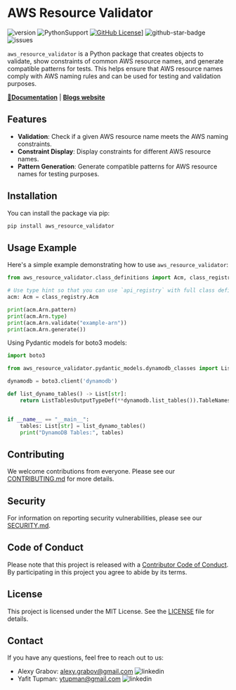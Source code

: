 
# AWS Resource Validator

![version](https://img.shields.io/github/v/release/CoreOxide/aws_resource_validator)
![PythonSupport](https://img.shields.io/static/v1?label=python&message=3.9-3.13&color=blue?style=flat-square&logo=python)
[![GitHub License](https://img.shields.io/github/license/CoreOxide/aws_resource_validator)](https://github.com/CoreOxide/aws_resource_validator/blob/main/LICENSE)]
![github-star-badge](https://img.shields.io/github/stars/CoreOxide/aws_resource_validator.svg?style=social)
![issues](https://img.shields.io/github/issues/CoreOxide/aws_resource_validator)

`aws_resource_validator` is a Python package that creates objects to validate, show constraints of common AWS resource names, and generate compatible patterns for tests. This helps ensure that AWS resource names comply with AWS naming rules and can be used for testing and validation purposes.

**[📜Documentation](https://coreoxide.github.io/aws_resource_validator/)** | **[Blogs website](https://alexy-grabov.medium.com/aws-resource-names-validation-and-generation-24ceb127e609)**

## Features

- **Validation**: Check if a given AWS resource name meets the AWS naming constraints.
- **Constraint Display**: Display constraints for different AWS resource names.
- **Pattern Generation**: Generate compatible patterns for AWS resource names for testing purposes.

## Installation

You can install the package via pip:

```sh
pip install aws_resource_validator
```

## Usage Example

Here's a simple example demonstrating how to use `aws_resource_validator`:

```python
from aws_resource_validator.class_definitions import Acm, class_registry

# Use type hint so that you can use `api_registry` with full class definitions
acm: Acm = class_registry.Acm

print(acm.Arn.pattern)
print(acm.Arn.type)
print(acm.Arn.validate("example-arn"))
print(acm.Arn.generate())
```

Using Pydantic models for boto3 models:

```python
import boto3

from aws_resource_validator.pydantic_models.dynamodb_classes import ListTablesOutputTypeDef

dynamodb = boto3.client('dynamodb')

def list_dynamo_tables() -> List[str]:
    return ListTablesOutputTypeDef(**dynamodb.list_tables()).TableNames


if __name__ == "__main__":
    tables: List[str] = list_dynamo_tables()
    print("DynamoDB Tables:", tables)
```


## Contributing

We welcome contributions from everyone. Please see our [CONTRIBUTING.md](CONTRIBUTING.md) for more details.

## Security

For information on reporting security vulnerabilities, please see our [SECURITY.md](SECURITY.md).

## Code of Conduct

Please note that this project is released with a [Contributor Code of Conduct](CODE_OF_CONDUCT.md). By participating in this project you agree to abide by its terms.

## License

This project is licensed under the MIT License. See the [LICENSE](LICENSE) file for details.

## Contact

If you have any questions, feel free to reach out to us:

- Alexy Grabov: [alexy.grabov@gmail.com](mailto:alexy.grabov@gmail.com) ![linkedin](https://img.shields.io/badge/LinkedIn-0077B5?style=flat-square&logo=linkedin&logoColor=white&link=https://www.linkedin.com/in/alexygrabov)
- Yafit Tupman: [ytupman@gmail.com](mailto:ytupman@gmail.com) ![linkedin](https://img.shields.io/badge/LinkedIn-0077B5?style=flat-square&logo=linkedin&logoColor=white&link=https://www.linkedin.com/in/yafit-tupman)
